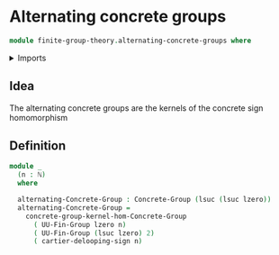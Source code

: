 # Alternating concrete groups

```agda
module finite-group-theory.alternating-concrete-groups where
```

<details><summary>Imports</summary>
```agda
open import foundation.universe-levels
open import elementary-number-theory.natural-numbers
open import finite-group-theory.cartier-delooping-sign-homomorphism
open import finite-group-theory.finite-type-groups
open import group-theory.concrete-groups
open import group-theory.kernels-homomorphisms-concrete-groups
```
</details>

## Idea

The alternating concrete groups are the kernels of the concrete sign homomorphism

## Definition

```agda
module _
  (n : ℕ)
  where

  alternating-Concrete-Group : Concrete-Group (lsuc (lsuc lzero))
  alternating-Concrete-Group =
    concrete-group-kernel-hom-Concrete-Group
      ( UU-Fin-Group lzero n)
      ( UU-Fin-Group (lsuc lzero) 2)
      ( cartier-delooping-sign n)
```
